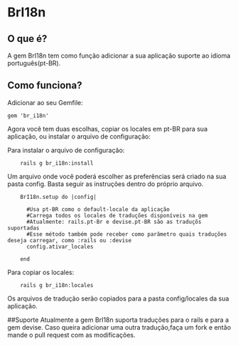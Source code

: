 # BrI18n

## O que é?
A gem BrI18n tem como função adicionar a sua aplicação suporte ao idioma português(pt-BR).

## Como funciona?
Adicionar ao seu Gemfile:

	gem 'br_i18n'

Agora você tem duas escolhas, copiar os locales em pt-BR para sua aplicação, ou instalar o arquivo de configuração:

Para instalar o arquivo de configuração:

        rails g br_i18n:install

Um arquivo onde você poderá escolher as preferências será criado na sua pasta config.
Basta seguir as instruções dentro do próprio arquivo.

        BrI18n.setup do |config|

          #Usa pt-BR como o default-locale da aplicação
          #Carrega todos os locales de traduções disponíveis na gem
          #Atualmente: rails.pt-Br e devise.pt-BR são as traduçõs suportadas
          #Esse método também pode receber como parâmetro quais traduções deseja carregar, como :rails ou :devise
          config.ativar_locales

        end

Para copiar os locales:

        rails g br_i18n:locales

Os arquivos de tradução serão copiados para a pasta config/locales da sua aplicação.

##Suporte
Atualmente a gem BrI18n suporta traduções para o rails e para a gem devise.
Caso queira adicionar uma outra tradução,faça um fork e então mande o pull request com as modificações.
